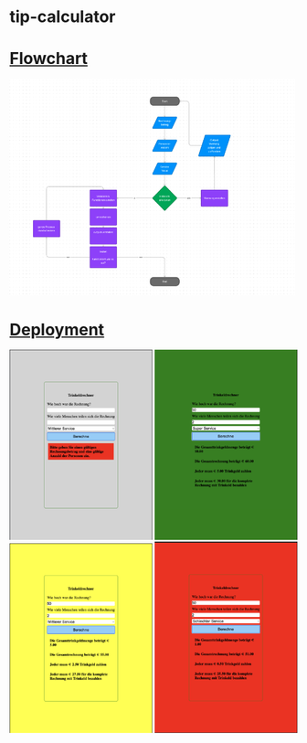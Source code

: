 # tip-calculator

# [Flowchart](https://www.figma.com/file/LGCVQmSierHFCwTkmAGw7f/trinkeld?type=whiteboard&node-id=0-1&t=Hg8I8PFpUjqxiA32-0)

<img src="./assets/img/flowchart.png" width ="500px" alt="pic">

# [Deployment](https://mariariosnavarro.github.io/tip-calculator/)

<div>
<img src="./assets/img/nodata.png" width ="250px" alt="pic">
<img src="./assets/img/green.png"  width ="250px" alt="pic">
<img src="./assets/img/yellow.png"  width ="250px" alt="pic">
<img src="./assets/img/red.png"  width ="250px" alt="pic">
<div>
